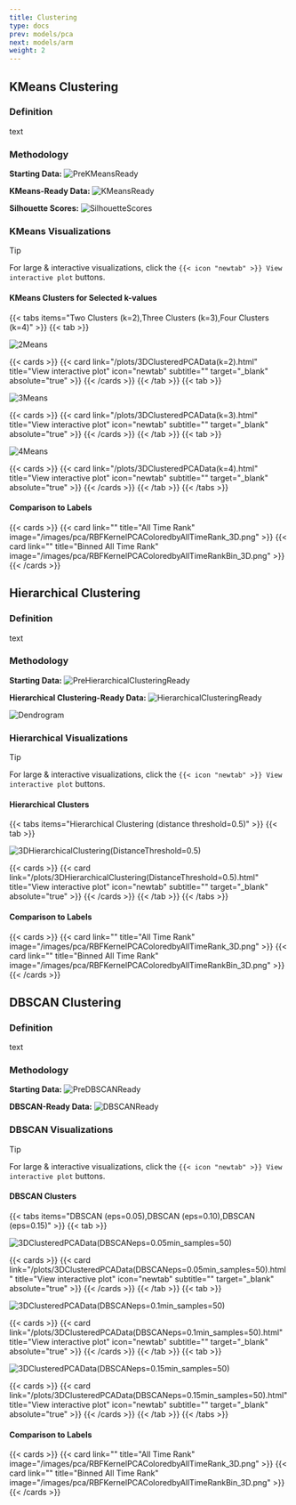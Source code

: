 ```yaml
---
title: Clustering
type: docs
prev: models/pca
next: models/arm
weight: 2
---
```


## KMeans Clustering

### Definition

text

### Methodology

**Starting Data:**
![PreKMeansReady](/images/kmeans/PreKMeansReady.png)

**KMeans-Ready Data:**
![KMeansReady](/images/kmeans/KMeansReady.png)

**Silhouette Scores:**
![SilhouetteScores](/images/kmeans/SilhouetteScores.png)

### KMeans Visualizations

>[!TIP]
>For large & interactive visualizations, click the `{{< icon "newtab" >}} View interactive plot` buttons.

#### KMeans Clusters for Selected k-values

{{< tabs items="Two Clusters (k=2),Three Clusters (k=3),Four Clusters (k=4)" >}}
  {{< tab >}}

  ![2Means](/images/kmeans/2Means.png)

  {{< cards >}}
    {{< card link="/plots/3DClusteredPCAData(k=2).html" title="View interactive plot" icon="newtab" subtitle="" target="_blank" absolute="true" >}}
  {{< /cards >}}
  {{< /tab >}}
  {{< tab >}}

  ![3Means](/images/kmeans/3Means.png)

  {{< cards >}}
    {{< card link="/plots/3DClusteredPCAData(k=3).html" title="View interactive plot" icon="newtab" subtitle="" target="_blank" absolute="true" >}}
  {{< /cards >}}
  {{< /tab >}}
  {{< tab >}}

  ![4Means](/images/kmeans/4Means.png)

  {{< cards >}}
    {{< card link="/plots/3DClusteredPCAData(k=4).html" title="View interactive plot" icon="newtab" subtitle="" target="_blank" absolute="true" >}}
  {{< /cards >}}
  {{< /tab >}}
{{< /tabs >}}

#### Comparison to Labels

{{< cards >}}
  {{< card link="" title="All Time Rank" image="/images/pca/RBFKernelPCAColoredbyAllTimeRank_3D.png" >}}
  {{< card link="" title="Binned All Time Rank" image="/images/pca/RBFKernelPCAColoredbyAllTimeRankBin_3D.png" >}}
{{< /cards >}}

## Hierarchical Clustering

### Definition

text

### Methodology

**Starting Data:**
![PreHierarchicalClusteringReady](/images/kmeans/PreKMeansReady.png)

**Hierarchical Clustering-Ready Data:**
![HierarchicalClusteringReady](/images/kmeans/KMeansReady.png)

![Dendrogram](/images/hierarchical/Dendrogram.png)

### Hierarchical Visualizations

>[!TIP]
>For large & interactive visualizations, click the `{{< icon "newtab" >}} View interactive plot` buttons.

#### Hierarchical Clusters

{{< tabs items="Hierarchical Clustering (distance threshold=0.5)" >}}
  {{< tab >}}

  ![3DHierarchicalClustering(DistanceThreshold=0.5)](/images/hierarchical/3DHierarchicalClustering(DistanceThreshold=0.5).png)

  {{< cards >}}
    {{< card link="/plots/3DHierarchicalClustering(DistanceThreshold=0.5).html" title="View interactive plot" icon="newtab" subtitle="" target="_blank" absolute="true" >}}
  {{< /cards >}}
  {{< /tab >}}
{{< /tabs >}}

#### Comparison to Labels

{{< cards >}}
  {{< card link="" title="All Time Rank" image="/images/pca/RBFKernelPCAColoredbyAllTimeRank_3D.png" >}}
  {{< card link="" title="Binned All Time Rank" image="/images/pca/RBFKernelPCAColoredbyAllTimeRankBin_3D.png" >}}
{{< /cards >}}

## DBSCAN Clustering

### Definition

text

### Methodology

**Starting Data:**
![PreDBSCANReady](/images/kmeans/PreKMeansReady.png)

**DBSCAN-Ready Data:**
![DBSCANReady](/images/kmeans/KMeansReady.png)

### DBSCAN Visualizations

>[!TIP]
>For large & interactive visualizations, click the `{{< icon "newtab" >}} View interactive plot` buttons.

#### DBSCAN Clusters

{{< tabs items="DBSCAN (eps=0.05),DBSCAN (eps=0.10),DBSCAN (eps=0.15)" >}}
  {{< tab >}}

  ![3DClusteredPCAData(DBSCANeps=0.05min_samples=50)](/images/dbscan/3DClusteredPCAData(DBSCANeps=0.05min_samples=50).png)

  {{< cards >}}
    {{< card link="/plots/3DClusteredPCAData(DBSCANeps=0.05min_samples=50).html" title="View interactive plot" icon="newtab" subtitle="" target="_blank" absolute="true" >}}
  {{< /cards >}}
  {{< /tab >}}
  {{< tab >}}

  ![3DClusteredPCAData(DBSCANeps=0.1min_samples=50)](/images/dbscan/3DClusteredPCAData(DBSCANeps=0.1min_samples=50).png)

  {{< cards >}}
    {{< card link="/plots/3DClusteredPCAData(DBSCANeps=0.1min_samples=50).html" title="View interactive plot" icon="newtab" subtitle="" target="_blank" absolute="true" >}}
  {{< /cards >}}
  {{< /tab >}}
  {{< tab >}}

  ![3DClusteredPCAData(DBSCANeps=0.15min_samples=50)](/images/dbscan/3DClusteredPCAData(DBSCANeps=0.15min_samples=50).png)

  {{< cards >}}
    {{< card link="/plots/3DClusteredPCAData(DBSCANeps=0.15min_samples=50).html" title="View interactive plot" icon="newtab" subtitle="" target="_blank" absolute="true" >}}
  {{< /cards >}}
  {{< /tab >}}
{{< /tabs >}}

#### Comparison to Labels

{{< cards >}}
  {{< card link="" title="All Time Rank" image="/images/pca/RBFKernelPCAColoredbyAllTimeRank_3D.png" >}}
  {{< card link="" title="Binned All Time Rank" image="/images/pca/RBFKernelPCAColoredbyAllTimeRankBin_3D.png" >}}
{{< /cards >}}
